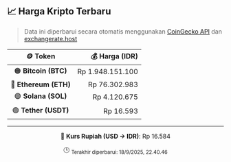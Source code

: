 

<!-- HARGA_KRIPTO -->
## 📈 Harga Kripto Terbaru

> Data ini diperbarui secara otomatis menggunakan [CoinGecko API](https://www.coingecko.com/) dan [exchangerate.host](https://exchangerate.host/)

<div align="center">

| 🪙 Token | 💰 Harga (IDR) |
|:------:|---------------:|
| 🟠 **Bitcoin (BTC)**   | Rp 1.948.151.100 |
| 🔵 **Ethereum (ETH)**  | Rp 76.302.983 |
| 🟣 **Solana (SOL)**    | Rp 4.120.675 |
| 🟢 **Tether (USDT)**   | Rp 16.593 |

---

💱 **Kurs Rupiah (USD → IDR)**: Rp 16.584

🕒 <sub>Terakhir diperbarui: 18/9/2025, 22.40.46</sub>

</div>
<!-- /HARGA_KRIPTO -->